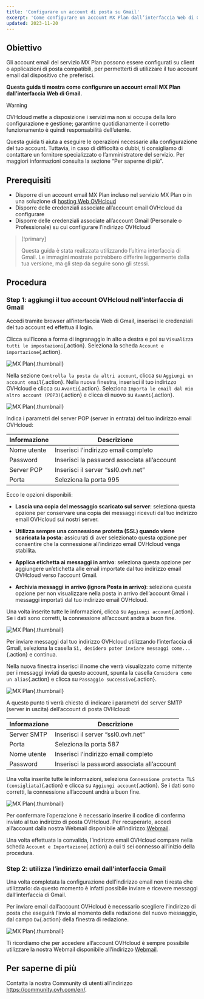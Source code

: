 ```yaml
---
title: 'Configurare un account di posta su Gmail'
excerpt: 'Come configurare un account MX Plan dall’interfaccia Web di Gmail'
updated: 2023-11-20
---
```


## Obiettivo

Gli account email del servizio MX Plan possono essere configurati su client o applicazioni di posta compatibili, per permetterti di utilizzare il tuo account email dal dispositivo che preferisci.

**Questa guida ti mostra come configurare un account email MX Plan dall’interfaccia Web di Gmail.**

> [!warning]
>
> OVHcloud mette a disposizione i servizi ma non si occupa della loro configurazione e gestione; garantirne quotidianamente il corretto funzionamento è quindi responsabilità dell’utente.
> 
> Questa guida ti aiuta a eseguire le operazioni necessarie alla configurazione del tuo account. Tuttavia, in caso di difficoltà o dubbi, ti consigliamo di contattare un fornitore specializzato o l’amministratore del servizio.  Per maggiori informazioni consulta la sezione “Per saperne di più”.
> 

## Prerequisiti

- Disporre di un account email MX Plan incluso nel servizio MX Plan o in una soluzione di [hosting Web OVHcloud](/links/web/hosting)
- Disporre delle credenziali associate all’account email OVHcloud da configurare
- Disporre delle credenziali associate all’account Gmail (Personale o Professionale) su cui configurare l’indirizzo OVHcloud

> [!primary]
>
> Questa guida è stata realizzata utilizzando l’ultima interfaccia di Gmail. Le immagini mostrate potrebbero differire leggermente dalla tua versione, ma gli step da seguire sono gli stessi.
>

## Procedura

### Step 1: aggiungi il tuo account OVHcloud nell’interfaccia di Gmail

Accedi tramite browser all’interfaccia Web di Gmail, inserisci le credenziali del tuo account ed effettua il login.

Clicca sull’icona a forma di ingranaggio in alto a destra e poi su `Visualizza tutti le impostazioni`{.action}. Seleziona la scheda `Account e importazione`{.action}. 

![MX Plan](images/configuration-gmail-web-step1.png){.thumbnail}

Nella sezione `Controlla la posta da altri account`, clicca su `Aggiungi un account email`{.action}. Nella nuova finestra, inserisci il tuo indirizzo OVHcloud e clicca su `Avanti`{.action}. Seleziona `Importa le email dal mio altro account (POP3)`{.action} e clicca di nuovo su `Avanti`{.action}.

![MX Plan](images/configuration-gmail-web-step2.png){.thumbnail}

Indica i parametri del server POP (server in entrata) del tuo indirizzo email OVHcloud:

|Informazione|Descrizione| 
|---|---| 
|Nome utente|Inserisci l’indirizzo email completo|  
|Password|Inserisci la password associata all’account|
|Server POP|Inserisci il server “ssl0.ovh.net”|
|Porta|Seleziona la porta 995|

Ecco le opzioni disponibili:

- **Lascia una copia del messaggio scaricato sul server**: seleziona questa opzione per conservare una copia dei messaggi ricevuti dal tuo indirizzo email OVHcloud sui nostri server.

- **Utilizza sempre una connessione protetta (SSL) quando viene scaricata la posta**: assicurati di aver selezionato questa opzione per consentire che la connessione all’indirizzo email OVHcloud venga stabilita.

- **Applica etichetta ai messaggi in arrivo**: seleziona questa opzione per aggiungere un’etichetta alle email importate dal tuo indirizzo email OVHcloud verso l’account Gmail.

- **Archivia messaggi in arrivo (ignora Posta in arrivo)**: seleziona questa opzione per non visualizzare nella posta in arrivo dell’account Gmail i messaggi importati dal tuo indirizzo email OVHcloud.

Una volta inserite tutte le informazioni, clicca su `Aggiungi account`{.action}. Se i dati sono corretti, la connessione all’account andrà a buon fine. 

![MX Plan](images/configuration-gmail-web-step3.png){.thumbnail}

Per inviare messaggi dal tuo indirizzo OVHcloud utilizzando l’interfaccia di Gmail, seleziona la casella `Sì, desidero poter inviare messaggi come...`{.action} e continua. 

Nella nuova finestra inserisci il nome che verrà visualizzato come mittente per i messaggi inviati da questo account, spunta la casella `Considera come un alias`{.action} e clicca su `Passaggio successivo`{.action}.

![MX Plan](images/configuration-gmail-web-step4.png){.thumbnail}

A questo punto ti verrà chiesto di indicare i parametri del server SMTP (server in uscita) dell’account di posta OVHcloud:

|Informazione|Descrizione| 
|---|---| 
|Server SMTP|Inserisci il server “ssl0.ovh.net”|
|Porta|Seleziona la porta 587|
|Nome utente|Inserisci l’indirizzo email completo|  
|Password|Inserisci la password associata all’account|

Una volta inserite tutte le informazioni, seleziona `Connessione protetta TLS (consigliata)`{.action} e clicca su `Aggiungi account`{.action}. Se i dati sono corretti, la connessione all’account andrà a buon fine. 

![MX Plan](images/configuration-gmail-web-step5.png){.thumbnail}

Per confermare l’operazione è necessario inserire il codice di conferma inviato al tuo indirizzo di posta OVHcloud. Per recuperarlo, accedi all’account dalla nostra Webmail disponibile all’indirizzo:[Webmail](/links/web/email). 

Una volta effettuata la convalida, l’indirizzo email OVHcloud compare nella scheda `Account e Importazione`{.action} a cui ti sei connesso all’inizio della procedura.

### Step 2: utilizza l’indirizzo email dall’interfaccia Gmail

Una volta completata la configurazione dell’indirizzo email non ti resta che utilizzarlo: da questo momento è infatti possibile inviare e ricevere messaggi dall’interfaccia di Gmail.

Per inviare email dall’account OVHcloud è necessario scegliere l’indirizzo di posta che eseguirà l’invio al momento della redazione del nuovo messaggio, dal campo `Da`{.action} della finestra di redazione.

![MX Plan](images/configuration-gmail-web-step6.png){.thumbnail}

Ti ricordiamo che per accedere all’account OVHcloud è sempre possibile utilizzare la nostra Webmail disponibile all’indirizzo [Webmail](/links/web/email). 

## Per saperne di più

Contatta la nostra Community di utenti all’indirizzo <https://community.ovh.com/en/>.
